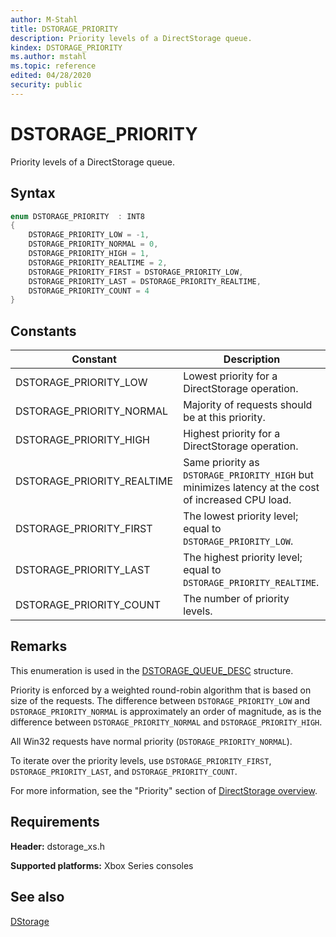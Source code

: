 ```yaml
---
author: M-Stahl
title: DSTORAGE_PRIORITY
description: Priority levels of a DirectStorage queue.
kindex: DSTORAGE_PRIORITY
ms.author: mstahl
ms.topic: reference
edited: 04/28/2020
security: public
---
```


# DSTORAGE_PRIORITY  

Priority levels of a DirectStorage queue.    

## Syntax  
  
```cpp
enum DSTORAGE_PRIORITY  : INT8  
{  
    DSTORAGE_PRIORITY_LOW = -1,  
    DSTORAGE_PRIORITY_NORMAL = 0,  
    DSTORAGE_PRIORITY_HIGH = 1,  
    DSTORAGE_PRIORITY_REALTIME = 2,  
    DSTORAGE_PRIORITY_FIRST = DSTORAGE_PRIORITY_LOW,  
    DSTORAGE_PRIORITY_LAST = DSTORAGE_PRIORITY_REALTIME,  
    DSTORAGE_PRIORITY_COUNT = 4  
}  
```  
  
## Constants  
  
| Constant | Description |
| --- | --- |
| DSTORAGE_PRIORITY_LOW | Lowest priority for a DirectStorage operation. |  
| DSTORAGE_PRIORITY_NORMAL | Majority of requests should be at this priority. |  
| DSTORAGE_PRIORITY_HIGH | Highest priority for a DirectStorage operation. |  
| DSTORAGE_PRIORITY_REALTIME | Same priority as `DSTORAGE_PRIORITY_HIGH` but minimizes latency at the cost of increased CPU load. |  
| DSTORAGE_PRIORITY_FIRST | The lowest priority level; equal to `DSTORAGE_PRIORITY_LOW`. |  
| DSTORAGE_PRIORITY_LAST | The highest priority level; equal to `DSTORAGE_PRIORITY_REALTIME`. |  
| DSTORAGE_PRIORITY_COUNT | The number of priority levels. |  
  
## Remarks  
  
This enumeration is used in the [DSTORAGE_QUEUE_DESC](../structs/dstorage_queue_desc.md) structure.

Priority is enforced by a weighted round-robin algorithm that is based on size of the requests. The difference between `DSTORAGE_PRIORITY_LOW` and `DSTORAGE_PRIORITY_NORMAL` is approximately an order of magnitude, as is the difference between `DSTORAGE_PRIORITY_NORMAL` and `DSTORAGE_PRIORITY_HIGH`.  

All Win32 requests have normal priority (`DSTORAGE_PRIORITY_NORMAL`).

To iterate over the priority levels, use `DSTORAGE_PRIORITY_FIRST`, `DSTORAGE_PRIORITY_LAST`, and `DSTORAGE_PRIORITY_COUNT`. 

For more information, see the "Priority" section of [DirectStorage overview](../../../../system/overviews/directstorage/directstorage-overview.md).
  
## Requirements  
  
**Header:** dstorage_xs.h  
  
**Supported platforms:** Xbox Series consoles  
  
## See also  
[DStorage](../dstorage_members.md)  
  